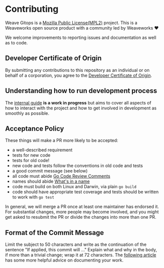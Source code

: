 # Contributing

Weave Gitops is a [Mozilla Public License(MPL2)](LICENSE) project. This is a Weaveworks
open source product with a community led by Weaveworks :heart:

We welcome improvements to reporting issues and documentation as well as to code.

## Developer Certificate of Origin

By submitting any contributions to this repository as an individual or on behalf of a corporation, you agree to the [Developer Certificate of Origin](DCO).

## Understanding how to run development process

The [internal guide](doc/development-process.md) **is a work in progress** but aims to cover all aspects of how to
interact with the project and how to get involved in development as smoothly as possible.

## Acceptance Policy

These things will make a PR more likely to be accepted:

- a well-described requirement
- tests for new code
- tests for old code!
- new code and tests follow the conventions in old code and tests
- a good commit message (see below)
- all code must abide [Go Code Review Comments](https://github.com/golang/go/wiki/CodeReviewComments)
- names should abide [What's in a name](https://talks.golang.org/2014/names.slide#1)
- code must build on both Linux and Darwin, via plain `go build`
- code should have appropriate test coverage and tests should be written
  to work with `go test`

In general, we will merge a PR once at least one maintainer has endorsed it. For substantial changes, more people may become involved, and you might get asked to resubmit the PR or divide the changes into more than one PR.

## Format of the Commit Message

Limit the subject to 50 characters and write as the continuation of the sentence "If applied, this commit will ..."
Explain what and why in the body, if more than a trivial change; wrap it at 72 characters.
The [following article](https://cbea.ms/git-commit/#seven-rules) has some more helpful advice on documenting your work.
